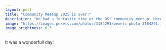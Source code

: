 ```yaml
---
layout: post
title: "Community Meetup 2025 is over!"
description: "We had a fantastic time at the OS² community meetup. Here's what happened!"
image: "https://images.pexels.com/photos/3184291/pexels-photo-3184291.jpeg"
image_brightness: 0.3
---
```


It was a wonderfull day!

